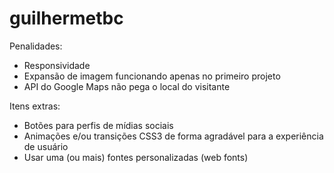 # guilhermetbc

Penalidades:
- Responsividade
- Expansão de imagem funcionando apenas no primeiro projeto
- API do Google Maps não pega o local do visitante


Itens extras:
- Botões para perfis de mídias sociais
- Animações e/ou transições CSS3 de forma agradável para a experiência de usuário 
- Usar uma (ou mais) fontes personalizadas (web fonts)
